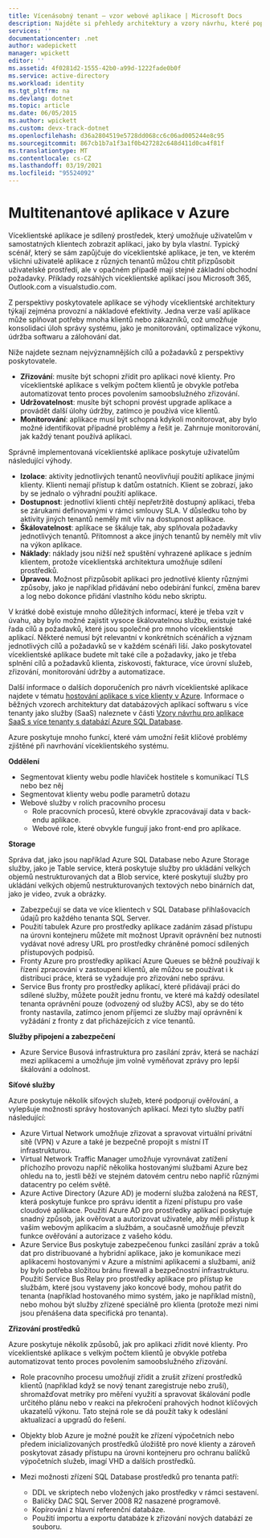 ```yaml
---
title: Vícenásobný tenant – vzor webové aplikace | Microsoft Docs
description: Najděte si přehledy architektury a vzory návrhu, které popisují implementaci víceklientské webové aplikace v Azure.
services: ''
documentationcenter: .net
author: wadepickett
manager: wpickett
editor: ''
ms.assetid: 4f0281d2-1555-42b0-a99d-1222fade0b0f
ms.service: active-directory
ms.workload: identity
ms.tgt_pltfrm: na
ms.devlang: dotnet
ms.topic: article
ms.date: 06/05/2015
ms.author: wpickett
ms.custom: devx-track-dotnet
ms.openlocfilehash: d36a2804519e5728dd068cc6c06ad005244e8c95
ms.sourcegitcommit: 867cb1b7a1f3a1f0b427282c648d411d0ca4f81f
ms.translationtype: MT
ms.contentlocale: cs-CZ
ms.lasthandoff: 03/19/2021
ms.locfileid: "95524092"
---
```

# <a name="multitenant-applications-in-azure"></a>Multitenantové aplikace v Azure
Víceklientské aplikace je sdílený prostředek, který umožňuje uživatelům v samostatných klientech zobrazit aplikaci, jako by byla vlastní. Typický scénář, který se sám zapůjčuje do víceklientské aplikace, je ten, ve kterém všichni uživatelé aplikace z různých tenantů můžou chtít přizpůsobit uživatelské prostředí, ale v opačném případě mají stejné základní obchodní požadavky. Příklady rozsáhlých víceklientské aplikací jsou Microsoft 365, Outlook.com a visualstudio.com.

Z perspektivy poskytovatele aplikace se výhody víceklientské architektury týkají zejména provozní a nákladové efektivity. Jedna verze vaší aplikace může splňovat potřeby mnoha klientů nebo zákazníků, což umožňuje konsolidaci úloh správy systému, jako je monitorování, optimalizace výkonu, údržba softwaru a zálohování dat.

Níže najdete seznam nejvýznamnějších cílů a požadavků z perspektivy poskytovatele.

* **Zřizování**: musíte být schopni zřídit pro aplikaci nové klienty.  Pro víceklientské aplikace s velkým počtem klientů je obvykle potřeba automatizovat tento proces povolením samoobslužného zřizování.
* **Udržovatelnost**: musíte být schopni provést upgrade aplikace a provádět další úlohy údržby, zatímco je používá více klientů.
* **Monitorování**: aplikace musí být schopná kdykoli monitorovat, aby bylo možné identifikovat případné problémy a řešit je. Zahrnuje monitorování, jak každý tenant používá aplikaci.

Správně implementovaná víceklientské aplikace poskytuje uživatelům následující výhody.

* **Izolace**: aktivity jednotlivých tenantů neovlivňují použití aplikace jinými klienty. Klienti nemají přístup k datům ostatních. Klient se zobrazí, jako by se jednalo o výhradní použití aplikace.
* **Dostupnost**: jednotliví klienti chtějí nepřetržitě dostupný aplikaci, třeba se zárukami definovanými v rámci smlouvy SLA. V důsledku toho by aktivity jiných tenantů neměly mít vliv na dostupnost aplikace.
* **Škálovatelnost**: aplikace se škáluje tak, aby splňovala požadavky jednotlivých tenantů. Přítomnost a akce jiných tenantů by neměly mít vliv na výkon aplikace.
* **Náklady**: náklady jsou nižší než spuštění vyhrazené aplikace s jedním klientem, protože víceklientská architektura umožňuje sdílení prostředků.
* **Úpravou**. Možnost přizpůsobit aplikaci pro jednotlivé klienty různými způsoby, jako je například přidávání nebo odebírání funkcí, změna barev a log nebo dokonce přidání vlastního kódu nebo skriptu.

V krátké době existuje mnoho důležitých informací, které je třeba vzít v úvahu, aby bylo možné zajistit vysoce škálovatelnou službu, existuje také řada cílů a požadavků, které jsou společné pro mnoho víceklientské aplikací. Některé nemusí být relevantní v konkrétních scénářích a význam jednotlivých cílů a požadavků se v každém scénáři liší. Jako poskytovatel víceklientské aplikace budete mít také cíle a požadavky, jako je třeba splnění cílů a požadavků klienta, ziskovosti, fakturace, více úrovní služeb, zřizování, monitorování údržby a automatizace.

Další informace o dalších doporučeních pro návrh víceklientské aplikace najdete v tématu [hostování aplikace s více klienty v Azure][Hosting a Multi-Tenant Application on Azure]. Informace o běžných vzorech architektury dat databázových aplikací softwaru s více tenanty jako služby (SaaS) naleznete v části [Vzory návrhu pro aplikace SaaS s více tenanty s databází Azure SQL Database](./azure-sql/database/saas-tenancy-app-design-patterns.md). 

Azure poskytuje mnoho funkcí, které vám umožní řešit klíčové problémy zjištěné při navrhování víceklientského systému.

**Oddělení**

* Segmentovat klienty webu podle hlaviček hostitele s komunikací TLS nebo bez něj
* Segmentovat klienty webu podle parametrů dotazu
* Webové služby v rolích pracovního procesu
  * Role pracovních procesů, které obvykle zpracovávají data v back-endu aplikace.
  * Webové role, které obvykle fungují jako front-end pro aplikace.

**Storage**

Správa dat, jako jsou například Azure SQL Database nebo Azure Storage služby, jako je Table service, která poskytuje služby pro ukládání velkých objemů nestrukturovaných dat a Blob service, které poskytují služby pro ukládání velkých objemů nestrukturovaných textových nebo binárních dat, jako je video, zvuk a obrázky.

* Zabezpečují se data ve více klientech v SQL Database přihlašovacích údajů pro každého tenanta SQL Server.
* Použití tabulek Azure pro prostředky aplikace zadáním zásad přístupu na úrovni kontejneru můžete mít možnost Upravit oprávnění bez nutnosti vydávat nové adresy URL pro prostředky chráněné pomocí sdílených přístupových podpisů.
* Fronty Azure pro prostředky aplikací Azure Queues se běžně používají k řízení zpracování v zastoupení klientů, ale můžou se používat i k distribuci práce, která se vyžaduje pro zřizování nebo správu.
* Service Bus fronty pro prostředky aplikací, které přidávají práci do sdílené služby, můžete použít jednu frontu, ve které má každý odesílatel tenanta oprávnění pouze (odvozený od služby ACS), aby se do této fronty nastavila, zatímco jenom příjemci ze služby mají oprávnění k vyžádání z fronty z dat přicházejících z více tenantů.

**Služby připojení a zabezpečení**

* Azure Service Busová infrastruktura pro zasílání zpráv, která se nachází mezi aplikacemi a umožňuje jim volně vyměňovat zprávy pro lepší škálování a odolnost.

**Síťové služby**

Azure poskytuje několik síťových služeb, které podporují ověřování, a vylepšuje možnosti správy hostovaných aplikací. Mezi tyto služby patří následující:

* Azure Virtual Network umožňuje zřizovat a spravovat virtuální privátní sítě (VPN) v Azure a také je bezpečně propojit s místní IT infrastrukturou.
* Virtual Network Traffic Manager umožňuje vyrovnávat zatížení příchozího provozu napříč několika hostovanými službami Azure bez ohledu na to, jestli běží ve stejném datovém centru nebo napříč různými datacentry po celém světě.
* Azure Active Directory (Azure AD) je moderní služba založená na REST, která poskytuje funkce pro správu identit a řízení přístupu pro vaše cloudové aplikace. Použití Azure AD pro prostředky aplikací poskytuje snadný způsob, jak ověřovat a autorizovat uživatele, aby měli přístup k vašim webovým aplikacím a službám, a současně umožňuje převzít funkce ověřování a autorizace z vašeho kódu.
* Azure Service Bus poskytuje zabezpečenou funkci zasílání zpráv a toků dat pro distribuované a hybridní aplikace, jako je komunikace mezi aplikacemi hostovanými v Azure a místními aplikacemi a službami, aniž by bylo potřeba složitou bránu firewall a bezpečnostní infrastrukturu. Použití Service Bus Relay pro prostředky aplikace pro přístup ke službám, které jsou vystaveny jako koncové body, mohou patřit do tenanta (například hostovaného mimo systém, jako je například místní), nebo mohou být služby zřízené speciálně pro klienta (protože mezi nimi jsou přenášena data specifická pro tenanta).

**Zřizování prostředků**

Azure poskytuje několik způsobů, jak pro aplikaci zřídit nové klienty. Pro víceklientské aplikace s velkým počtem klientů je obvykle potřeba automatizovat tento proces povolením samoobslužného zřizování.

* Role pracovního procesu umožňují zřídit a zrušit zřízení prostředků klientů (například když se nový tenant zaregistruje nebo zruší), shromažďovat metriky pro měření využití a spravovat škálování podle určitého plánu nebo v reakci na překročení prahových hodnot klíčových ukazatelů výkonu. Tato stejná role se dá použít taky k odeslání aktualizací a upgradů do řešení.
* Objekty blob Azure je možné použít ke zřízení výpočetních nebo předem inicializovaných prostředků úložiště pro nové klienty a zároveň poskytovat zásady přístupu na úrovni kontejneru pro ochranu balíčků výpočetních služeb, imagí VHD a dalších prostředků.
* Mezi možnosti zřízení SQL Database prostředků pro tenanta patří:
  
  * DDL ve skriptech nebo vložených jako prostředky v rámci sestavení.
  * Balíčky DAC SQL Server 2008 R2 nasazené programově.
  * Kopírování z hlavní referenční databáze.
  * Použití importu a exportu databáze k zřizování nových databází ze souboru.

<!--links-->

[Hosting a Multi-Tenant Application on Azure]: /previous-versions/msp-n-p/hh534480(v=pandp.10)
[Designing Multitenant Applications on Azure]: https://msdn.microsoft.com/library/windowsazure/hh689716